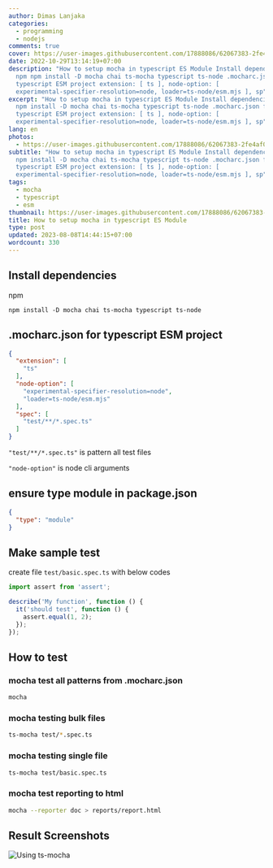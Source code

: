 ```yaml
---
author: Dimas Lanjaka
categories:
  - programming
  - nodejs
comments: true
cover: https://user-images.githubusercontent.com/17888086/62067383-2fe4af00-b1f9-11e9-88c4-4953bb090215.png
date: 2022-10-29T13:14:19+07:00
description: "How to setup mocha in typescript ES Module Install dependencies
  npm npm install -D mocha chai ts-mocha typescript ts-node .mocharc.json for
  typescript ESM project extension: [ ts ], node-option: [
  experimental-specifier-resolution=node, loader=ts-node/esm.mjs ], sp"
excerpt: "How to setup mocha in typescript ES Module Install dependencies npm
  npm install -D mocha chai ts-mocha typescript ts-node .mocharc.json for
  typescript ESM project extension: [ ts ], node-option: [
  experimental-specifier-resolution=node, loader=ts-node/esm.mjs ], sp"
lang: en
photos:
  - https://user-images.githubusercontent.com/17888086/62067383-2fe4af00-b1f9-11e9-88c4-4953bb090215.png
subtitle: "How to setup mocha in typescript ES Module Install dependencies npm
  npm install -D mocha chai ts-mocha typescript ts-node .mocharc.json for
  typescript ESM project extension: [ ts ], node-option: [
  experimental-specifier-resolution=node, loader=ts-node/esm.mjs ], sp"
tags:
  - mocha
  - typescript
  - esm
thumbnail: https://user-images.githubusercontent.com/17888086/62067383-2fe4af00-b1f9-11e9-88c4-4953bb090215.png
title: How to setup mocha in typescript ES Module
type: post
updated: 2023-08-08T14:44:15+07:00
wordcount: 330
---
```


## Install dependencies

npm
```shell
npm install -D mocha chai ts-mocha typescript ts-node
```

## .mocharc.json for typescript ESM project
```json
{
  "extension": [
    "ts"
  ],
  "node-option": [
    "experimental-specifier-resolution=node",
    "loader=ts-node/esm.mjs"
  ],
  "spec": [
    "test/**/*.spec.ts"
  ]
}
```

`"test/**/*.spec.ts"` is pattern all test files

`"node-option"` is node cli arguments

## ensure type module in package.json
```json
{
  "type": "module"
}
```

## Make sample test

create file `test/basic.spec.ts` with below codes
```typescript
import assert from 'assert';

describe('My function', function () {
  it('should test', function () {
    assert.equal(1, 2);
  });
});
```

## How to test

### mocha test all patterns from .mocharc.json
```bash
mocha
```
### mocha testing bulk files
```bash
ts-mocha test/*.spec.ts
```
### mocha testing single file
```bash
ts-mocha test/basic.spec.ts
```
### mocha test reporting to html
```bash
mocha --reporter doc > reports/report.html
```

## Result Screenshots
![Using ts-mocha](https://user-images.githubusercontent.com/12471057/198816982-3f460b71-7105-4211-806e-9e5fcdab1c03.png)

